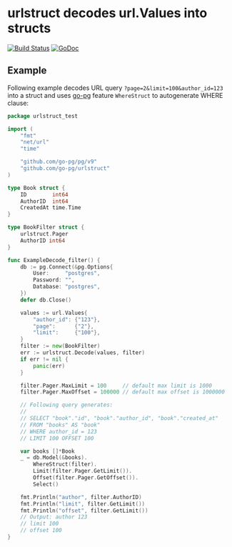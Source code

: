 # urlstruct decodes url.Values into structs

[![Build Status](https://travis-ci.org/go-pg/urlstruct.svg?branch=master)](https://travis-ci.org/go-pg/urlstruct)
[![GoDoc](https://godoc.org/github.com/go-pg/urlstruct?status.svg)](https://godoc.org/github.com/go-pg/urlstruct)

## Example

Following example decodes URL query `?page=2&limit=100&author_id=123` into a struct and uses [go-pg](https://github.com/go-pg/pg) feature `WhereStruct` to autogenerate WHERE clause:

```go
package urlstruct_test

import (
	"fmt"
	"net/url"
	"time"

	"github.com/go-pg/pg/v9"
	"github.com/go-pg/urlstruct"
)

type Book struct {
	ID        int64
	AuthorID  int64
	CreatedAt time.Time
}

type BookFilter struct {
	urlstruct.Pager
	AuthorID int64
}

func ExampleDecode_filter() {
	db := pg.Connect(&pg.Options{
		User:     "postgres",
		Password: "",
		Database: "postgres",
	})
	defer db.Close()

	values := url.Values{
		"author_id": {"123"},
		"page":      {"2"},
		"limit":     {"100"},
	}
	filter := new(BookFilter)
	err := urlstruct.Decode(values, filter)
	if err != nil {
		panic(err)
	}

	filter.Pager.MaxLimit = 100     // default max limit is 1000
	filter.Pager.MaxOffset = 100000 // default max offset is 1000000

	// Following query generates:
	//
	// SELECT "book"."id", "book"."author_id", "book"."created_at"
	// FROM "books" AS "book"
	// WHERE author_id = 123
	// LIMIT 100 OFFSET 100

	var books []*Book
	_ = db.Model(&books).
		WhereStruct(filter).
		Limit(filter.Pager.GetLimit()).
		Offset(filter.Pager.GetOffset()).
		Select()

	fmt.Println("author", filter.AuthorID)
	fmt.Println("limit", filter.GetLimit())
	fmt.Println("offset", filter.GetLimit())
	// Output: author 123
	// limit 100
	// offset 100
}
```
